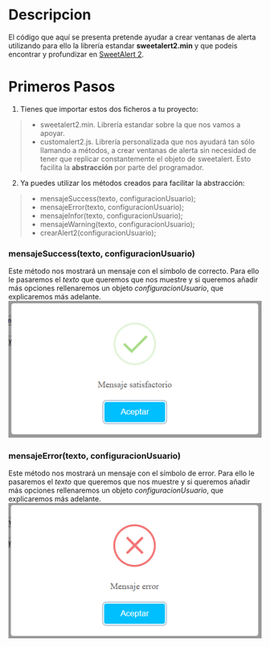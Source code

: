 # Descripcion
El código que aquí se presenta pretende ayudar a crear ventanas de alerta utilizando para ello la librería estandar **sweetalert2.min** y que podeis encontrar y profundizar en [SweetAlert 2](https://sweetalert2.github.io).

# Primeros Pasos
1. Tienes que importar estos dos ficheros a tu proyecto:
> * sweetalert2.min. Librería estandar sobre la que nos vamos a apoyar.
> * customalert2.js. Librería personalizada que nos ayudará tan sólo llamando a métodos, a crear ventanas de alerta sin necesidad de tener que replicar constantemente el objeto de sweetalert. Esto facilita la **abstracción** por parte del programador.
2. Ya puedes utilizar los métodos creados para facilitar la abstracción:
> * mensajeSuccess(texto, configuracionUsuario);
> * mensajeError(texto, configuracionUsuario);
> * mensajeInfor(texto, configuracionUsuario);
> * mensajeWarning(texto, configuracionUsuario);
> * crearAlert2(configuracionUsuario);
### mensajeSuccess(texto, configuracionUsuario)
Este método nos mostrará un mensaje con el símbolo de correcto. Para ello le pasaremos el *texto* que queremos que nos muestre y si queremos añadir más opciones rellenaremos un objeto *configuracionUsuario*, que explicaremos más adelante.
![mensajeSuccess](./imagenes/MensajeSuccess.PNG)
### mensajeError(texto, configuracionUsuario)
Este método nos mostrará un mensaje con el símbolo de error. Para ello le pasaremos el *texto* que queremos que nos muestre y si queremos añadir más opciones rellenaremos un objeto *configuracionUsuario*, que explicaremos más adelante.
![mensajeError](./imagenes/MensajeError.PNG)
